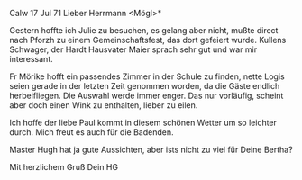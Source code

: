  Calw 17 Jul 71
Lieber Herrmann <Mögl>*

Gestern hoffte ich Julie zu besuchen, es gelang aber nicht, mußte direct nach Pforzh zu einem Gemeinschaftsfest, das dort gefeiert wurde. Kullens Schwager, der Hardt Hausvater Maier sprach sehr gut und war mir interessant.

Fr Mörike hofft ein passendes Zimmer in der Schule zu finden, nette Logis seien gerade in der letzten Zeit genommen worden, da die Gäste endlich herbeifliegen. Die Auswahl werde immer enger. Das nur vorläufig, scheint aber doch einen Wink zu enthalten, lieber zu eilen.

Ich hoffe der liebe Paul kommt in diesem schönen Wetter um so leichter durch. Mich freut es auch für die Badenden.

Master Hugh hat ja gute Aussichten, aber ists nicht zu viel für Deine Bertha?

 Mit herzlichem Gruß Dein HG
